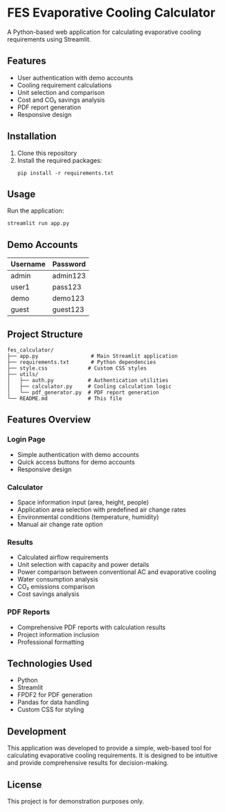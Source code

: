 # FES Evaporative Cooling Calculator

A Python-based web application for calculating evaporative cooling requirements using Streamlit.

## Features

- User authentication with demo accounts
- Cooling requirement calculations
- Unit selection and comparison
- Cost and CO₂ savings analysis
- PDF report generation
- Responsive design

## Installation

1. Clone this repository
2. Install the required packages:
   ```
   pip install -r requirements.txt
   ```

## Usage

Run the application:
```
streamlit run app.py
```

## Demo Accounts

| Username | Password |
|----------|----------|
| admin    | admin123 |
| user1    | pass123  |
| demo     | demo123  |
| guest    | guest123 |

## Project Structure

```
fes_calculator/
├── app.py                 # Main Streamlit application
├── requirements.txt       # Python dependencies
├── style.css             # Custom CSS styles
├── utils/
│   ├── auth.py           # Authentication utilities
│   ├── calculator.py     # Cooling calculation logic
│   └── pdf_generator.py  # PDF report generation
└── README.md             # This file
```

## Features Overview

### Login Page
- Simple authentication with demo accounts
- Quick access buttons for demo accounts
- Responsive design

### Calculator
- Space information input (area, height, people)
- Application area selection with predefined air change rates
- Environmental conditions (temperature, humidity)
- Manual air change rate option

### Results
- Calculated airflow requirements
- Unit selection with capacity and power details
- Power comparison between conventional AC and evaporative cooling
- Water consumption analysis
- CO₂ emissions comparison
- Cost savings analysis

### PDF Reports
- Comprehensive PDF reports with calculation results
- Project information inclusion
- Professional formatting

## Technologies Used

- Python
- Streamlit
- FPDF2 for PDF generation
- Pandas for data handling
- Custom CSS for styling

## Development

This application was developed to provide a simple, web-based tool for calculating evaporative cooling requirements. It is designed to be intuitive and provide comprehensive results for decision-making.

## License

This project is for demonstration purposes only.
